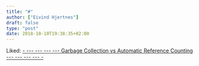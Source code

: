 ```yaml
---
title: "#"
author: ["Eivind Hjertnes"]
draft: false
type: "post"
date: 2018-10-10T19:38:35+02:00
---
```


Liked:
[-
--- --- --- --- Garbage Collection vs Automatic Reference Counting ---
--- --- --- -](https://medium.com/computed-comparisons/garbage-collection-vs-automatic-reference-counting-a420bd4c7c81)
